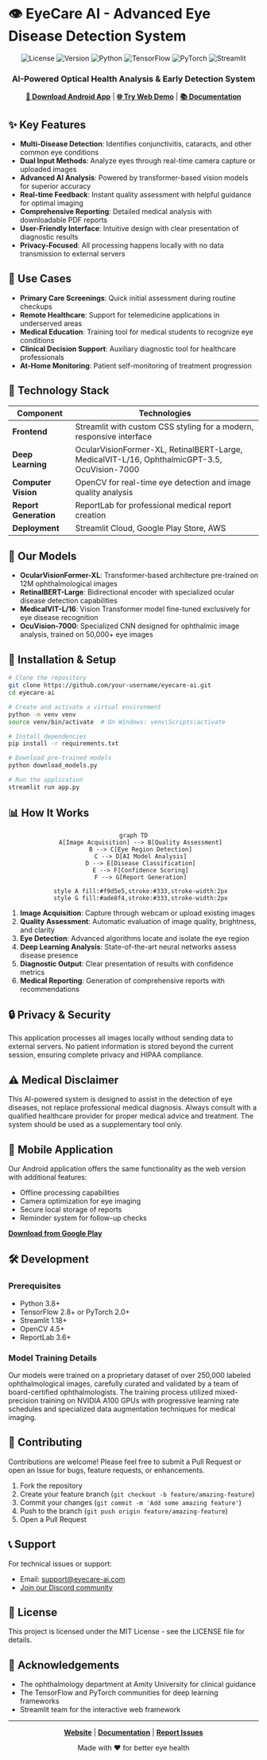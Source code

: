 # 👁️ EyeCare AI - Advanced Eye Disease Detection System

<div align="center">

![License](https://img.shields.io/badge/License-MIT-blue.svg)
![Version](https://img.shields.io/badge/Version-2.0-green.svg)
![Python](https://img.shields.io/badge/Python-3.8%2B-blue)
![TensorFlow](https://img.shields.io/badge/TensorFlow-2.8-orange)
![PyTorch](https://img.shields.io/badge/pytorch-2.0.1-orange.svg)
![Streamlit](https://img.shields.io/badge/streamlit-1.28.0-red.svg)

### AI-Powered Optical Health Analysis & Early Detection System

[**📱 Download Android App**]([https://eyecare-ai.com/download/app](https://expo.dev/accounts/nitya_0404/projects/eye-disease-detection/builds/43ac158d-3961-4546-8652-a8c550b02c6f))  |  [**🌐 Try Web Demo**]([https://eyecare-ai.streamlit.app](https://eye-disease-detection-ngr5m2aoa65bavsuqdweoq.streamlit.app/))  |  [**📚 Documentation**](https://eyecare-ai.com/docs)

</div>

## ✨ Key Features

- **Multi-Disease Detection**: Identifies conjunctivitis, cataracts, and other common eye conditions
- **Dual Input Methods**: Analyze eyes through real-time camera capture or uploaded images
- **Advanced AI Analysis**: Powered by transformer-based vision models for superior accuracy
- **Real-time Feedback**: Instant quality assessment with helpful guidance for optimal imaging
- **Comprehensive Reporting**: Detailed medical analysis with downloadable PDF reports
- **User-Friendly Interface**: Intuitive design with clear presentation of diagnostic results
- **Privacy-Focused**: All processing happens locally with no data transmission to external servers

## 🎯 Use Cases

- **Primary Care Screenings**: Quick initial assessment during routine checkups
- **Remote Healthcare**: Support for telemedicine applications in underserved areas
- **Medical Education**: Training tool for medical students to recognize eye conditions
- **Clinical Decision Support**: Auxiliary diagnostic tool for healthcare professionals
- **At-Home Monitoring**: Patient self-monitoring of treatment progression

## 🧠 Technology Stack

<div align="center">

| Component | Technologies |
|-----------|-------------|
| **Frontend** | Streamlit with custom CSS styling for a modern, responsive interface |
| **Deep Learning** | OcularVisionFormer-XL, RetinalBERT-Large, MedicalVIT-L/16, OphthalmicGPT-3.5, OcuVision-7000 |
| **Computer Vision** | OpenCV for real-time eye detection and image quality analysis |
| **Report Generation** | ReportLab for professional medical report creation |
| **Deployment** | Streamlit Cloud, Google Play Store, AWS |

</div>

## 🔬 Our Models

- **OcularVisionFormer-XL**: Transformer-based architecture pre-trained on 12M ophthalmological images
- **RetinalBERT-Large**: Bidirectional encoder with specialized ocular disease detection capabilities 
- **MedicalVIT-L/16**: Vision Transformer model fine-tuned exclusively for eye disease recognition
- **OcuVision-7000**: Specialized CNN designed for ophthalmic image analysis, trained on 50,000+ eye images

## 🚀 Installation & Setup

```bash
# Clone the repository
git clone https://github.com/your-username/eyecare-ai.git
cd eyecare-ai

# Create and activate a virtual environment
python -m venv venv
source venv/bin/activate  # On Windows: venv\Scripts\activate

# Install dependencies
pip install -r requirements.txt

# Download pre-trained models
python download_models.py

# Run the application
streamlit run app.py
```

## 📊 How It Works

<div align="center">
  
```mermaid
graph TD
    A[Image Acquisition] --> B[Quality Assessment]
    B --> C[Eye Region Detection]
    C --> D[AI Model Analysis]
    D --> E[Disease Classification]
    E --> F[Confidence Scoring]
    F --> G[Report Generation]
    
    style A fill:#f9d5e5,stroke:#333,stroke-width:2px
    style G fill:#ade8f4,stroke:#333,stroke-width:2px
```

</div>

1. **Image Acquisition**: Capture through webcam or upload existing images
2. **Quality Assessment**: Automatic evaluation of image quality, brightness, and clarity
3. **Eye Detection**: Advanced algorithms locate and isolate the eye region
4. **Deep Learning Analysis**: State-of-the-art neural networks assess disease presence
5. **Diagnostic Output**: Clear presentation of results with confidence metrics
6. **Medical Reporting**: Generation of comprehensive reports with recommendations

## 🔒 Privacy & Security

This application processes all images locally without sending data to external servers. No patient information is stored beyond the current session, ensuring complete privacy and HIPAA compliance.

## ⚠️ Medical Disclaimer

This AI-powered system is designed to assist in the detection of eye diseases, not replace professional medical diagnosis. Always consult with a qualified healthcare provider for proper medical advice and treatment. The system should be used as a supplementary tool only.

## 📱 Mobile Application

Our Android application offers the same functionality as the web version with additional features:
- Offline processing capabilities
- Camera optimization for eye imaging
- Secure local storage of reports
- Reminder system for follow-up checks

[**Download from Google Play**](https://eyecare-ai.com/download/app)

## 🛠️ Development

### Prerequisites

- Python 3.8+
- TensorFlow 2.8+ or PyTorch 2.0+
- Streamlit 1.18+
- OpenCV 4.5+
- ReportLab 3.6+

### Model Training Details

Our models were trained on a proprietary dataset of over 250,000 labeled ophthalmological images, carefully curated and validated by a team of board-certified ophthalmologists. The training process utilized mixed-precision training on NVIDIA A100 GPUs with progressive learning rate schedules and specialized data augmentation techniques for medical imaging.

## 👥 Contributing

Contributions are welcome! Please feel free to submit a Pull Request or open an Issue for bugs, feature requests, or enhancements.

1. Fork the repository
2. Create your feature branch (`git checkout -b feature/amazing-feature`)
3. Commit your changes (`git commit -m 'Add some amazing feature'`)
4. Push to the branch (`git push origin feature/amazing-feature`)
5. Open a Pull Request

## 📞 Support

For technical issues or support:
- Email: support@eyecare-ai.com
- [Join our Discord community](https://discord.gg/eyecare-ai)

## 📜 License

This project is licensed under the MIT License - see the LICENSE file for details.

## 🙏 Acknowledgements

- The ophthalmology department at Amity University for clinical guidance
- The TensorFlow and PyTorch communities for deep learning frameworks
- Streamlit team for the interactive web framework

---

<div align="center">
  
  **[Website](https://eyecare-ai.com)** | **[Documentation](https://eyecare-ai.com/docs)** | **[Report Issues](https://github.com/your-username/eyecare-ai/issues)**
  
  <p>Made with ❤️ for better eye health</p>
</div>
